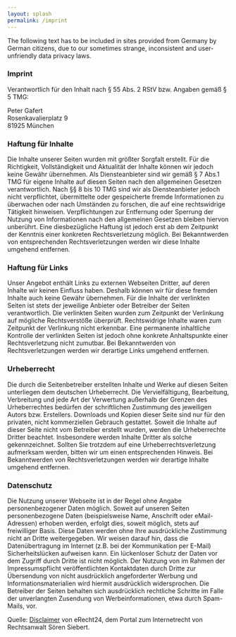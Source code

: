 ```yaml
---
layout: splash
permalink: /imprint
---
```


The following text has to be included in sites provided from Germany by German citizens, 
due to our sometimes strange, inconsistent and user-unfriendly data privacy laws.

### Imprint

Verantwortlich für den Inhalt nach § 55 Abs. 2 RStV bzw. Angaben gemäß § 5 TMG:

Peter Gafert<br>
Rosenkavalierplatz 9<br>
81925 München

### Haftung für Inhalte
Die Inhalte unserer Seiten wurden mit größter Sorgfalt erstellt. Für die Richtigkeit, 
Vollständigkeit und Aktualität der Inhalte können wir jedoch keine Gewähr übernehmen. 
Als Diensteanbieter sind wir gemäß § 7 Abs.1 TMG für eigene Inhalte auf diesen Seiten nach den 
allgemeinen Gesetzen verantwortlich. Nach §§ 8 bis 10 TMG sind wir als Diensteanbieter jedoch nicht 
verpflichtet, übermittelte oder gespeicherte fremde Informationen zu überwachen oder nach Umständen
zu forschen, die auf eine rechtswidrige Tätigkeit hinweisen. Verpflichtungen zur Entfernung oder
Sperrung der Nutzung von Informationen nach den allgemeinen Gesetzen bleiben hiervon unberührt.
Eine diesbezügliche Haftung ist jedoch erst ab dem Zeitpunkt der Kenntnis einer konkreten 
Rechtsverletzung möglich. Bei Bekanntwerden von entsprechenden Rechtsverletzungen werden wir diese 
Inhalte umgehend entfernen.

### Haftung für Links
Unser Angebot enthält Links zu externen Webseiten Dritter, auf deren Inhalte wir keinen Einfluss 
haben. Deshalb können wir für diese fremden Inhalte auch keine Gewähr übernehmen. Für die Inhalte 
der verlinkten Seiten ist stets der jeweilige Anbieter oder Betreiber der Seiten verantwortlich. 
Die verlinkten Seiten wurden zum Zeitpunkt der Verlinkung auf mögliche Rechtsverstöße überprüft. 
Rechtswidrige Inhalte waren zum Zeitpunkt der Verlinkung nicht erkennbar. Eine permanente 
inhaltliche Kontrolle der verlinkten Seiten ist jedoch ohne konkrete Anhaltspunkte einer 
Rechtsverletzung nicht zumutbar. Bei Bekanntwerden von Rechtsverletzungen werden wir derartige 
Links umgehend entfernen.

### Urheberrecht
Die durch die Seitenbetreiber erstellten Inhalte und Werke auf diesen Seiten unterliegen dem 
deutschen Urheberrecht. Die Vervielfältigung, Bearbeitung, Verbreitung und jede Art der Verwertung 
außerhalb der Grenzen des Urheberrechtes bedürfen der schriftlichen Zustimmung des jeweiligen 
Autors bzw. Erstellers. Downloads und Kopien dieser Seite sind nur für den privaten, nicht 
kommerziellen Gebrauch gestattet. Soweit die Inhalte auf dieser Seite nicht vom Betreiber erstellt 
wurden, werden die Urheberrechte Dritter beachtet. Insbesondere werden Inhalte Dritter als solche 
gekennzeichnet. Sollten Sie trotzdem auf eine Urheberrechtsverletzung aufmerksam werden, bitten wir
um einen entsprechenden Hinweis. Bei Bekanntwerden von Rechtsverletzungen werden wir derartige 
Inhalte umgehend entfernen.

### Datenschutz
Die Nutzung unserer Webseite ist in der Regel ohne Angabe personenbezogener Daten möglich. 
Soweit auf unseren Seiten personenbezogene Daten (beispielsweise Name, Anschrift oder 
eMail-Adressen) erhoben werden, erfolgt dies, soweit möglich, stets auf freiwilliger Basis. 
Diese Daten werden ohne Ihre ausdrückliche Zustimmung nicht an Dritte weitergegeben. Wir weisen 
darauf hin, dass die Datenübertragung im Internet (z.B. bei der Kommunikation per E-Mail) 
Sicherheitslücken aufweisen kann. Ein lückenloser Schutz der Daten vor dem Zugriff durch Dritte 
ist nicht möglich. Der Nutzung von im Rahmen der Impressumspflicht veröffentlichten Kontaktdaten 
durch Dritte zur Übersendung von nicht ausdrücklich angeforderter Werbung und 
Informationsmaterialien wird hiermit ausdrücklich widersprochen. Die Betreiber der Seiten behalten 
sich ausdrücklich rechtliche Schritte im Falle der unverlangten Zusendung von Werbeinformationen, 
etwa durch Spam-Mails, vor.

Quelle: [Disclaimer](http://www.e-recht24.de/muster-disclaimer.htm) von eRecht24, 
dem Portal zum Internetrecht von Rechtsanwalt Sören Siebert.
